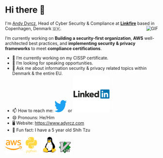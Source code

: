# Hi there 👋 
I'm <a href="https://www.linkedin.com/in/adyrcz/">Andy Dyrcz</a>, Head of Cyber Security & Compliance at <strong><a href="https://www.linkfire.com/">Linkfire</a></strong> based in Copenhagen, Denmark 🇩🇰.
<img align="right" alt="GIF" src="https://media.giphy.com/media/llKJGxQ1ESmac/giphy.gif" />

I’m currently working on <strong>Building a security-first organization</strong>, <strong>AWS</strong> well-architected best practices, and <strong>implementing security & privacy frameworks</strong> to meet <strong>compliance certifications</strong>.
- 🌱 I’m currently working on my CISSP certificate.
- 👯 I’m looking for speaking opportunities.
- 💬 Ask me about information security & privacy related topics within Denmark & the entire EU.
- 📫 How to reach me: <a href="https://www.twitter.com/adyrcz/"><img src="https://raw.githubusercontent.com/devicons/devicon/master/icons/twitter/twitter-original.svg" alt="nodejs" width="40" height="40" /></a> or <a href="https://www.linkedin.com/in/adyrcz/"><img src="https://github.com/devicons/devicon/blob/master/icons/linkedin/linkedin-original-wordmark.svg" alt="nodejs" width="120" height="120" /></a>
- 😄 Pronouns: He/Him
- 🖥 Website: https://www.adyrcz.com
- 🐶 Fun fact: I have a 5 year old Shih Tzu

<p align="left">
    <img src="https://raw.githubusercontent.com/devicons/devicon/master/icons/amazonwebservices/amazonwebservices-plain-wordmark.svg" alt="nodejs" width="55" height="55" />
    <img src="https://raw.githubusercontent.com/devicons/devicon/master/icons/python/python-plain-wordmark.svg" alt="nodejs" width="55" height="55" />
    <img src="https://raw.githubusercontent.com/devicons/devicon/master/icons/linux/linux-original.svg" alt="nodejs" width="55" height="55" />
    <img src="https://raw.githubusercontent.com/devicons/devicon/master/icons/vim/vim-original.svg" alt="nodejs" width="40" height="40" />
</p>


